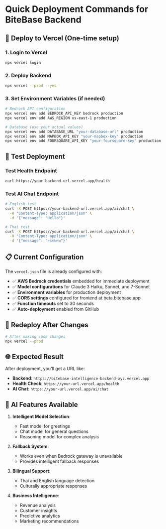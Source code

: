 # Quick Deployment Commands for BiteBase Backend

## 🚀 Deploy to Vercel (One-time setup)

### 1. Login to Vercel
```bash
npx vercel login
```

### 2. Deploy Backend
```bash
npx vercel --prod --yes
```

### 3. Set Environment Variables (if needed)
```bash
# Bedrock API configuration
npx vercel env add BEDROCK_API_KEY bedrock production
npx vercel env add AWS_REGION us-east-1 production

# Database (use your actual values)
npx vercel env add DATABASE_URL "your-database-url" production
npx vercel env add MAPBOX_API_KEY "your-mapbox-key" production
npx vercel env add FOURSQUARE_API_KEY "your-foursquare-key" production
```

## 🧪 Test Deployment

### Test Health Endpoint
```bash
curl https://your-backend-url.vercel.app/health
```

### Test AI Chat Endpoint
```bash
# English test
curl -X POST https://your-backend-url.vercel.app/ai/chat \
  -H "Content-Type: application/json" \
  -d '{"message": "Hello"}'

# Thai test  
curl -X POST https://your-backend-url.vercel.app/ai/chat \
  -H "Content-Type: application/json" \
  -d '{"message": "สวัสดีครับ"}'
```

## 📋 Current Configuration

The `vercel.json` file is already configured with:

- ✅ **AWS Bedrock credentials** embedded for immediate deployment
- ✅ **Model configurations** for Claude 3 Haiku, Sonnet, and 7-Sonnet
- ✅ **Environment variables** for production deployment
- ✅ **CORS settings** configured for frontend at beta.bitebase.app
- ✅ **Function timeouts** set to 30 seconds
- ✅ **Auto-deployment** enabled from GitHub

## 🔄 Redeploy After Changes

```bash
# After making code changes
npx vercel --prod
```

## 🌐 Expected Result

After deployment, you'll get a URL like:
- **Backend**: `https://bitebase-intelligence-backend-xyz.vercel.app`
- **Health Check**: `https://your-url.vercel.app/health`
- **AI Chat**: `https://your-url.vercel.app/ai/chat`

## 🤖 AI Features Available

1. **Intelligent Model Selection**:
   - Fast model for greetings
   - Chat model for general questions
   - Reasoning model for complex analysis

2. **Fallback System**:
   - Works even when Bedrock gateway is unavailable
   - Provides intelligent fallback responses

3. **Bilingual Support**:
   - Thai and English language detection
   - Culturally appropriate responses

4. **Business Intelligence**:
   - Revenue analysis
   - Customer insights
   - Predictive analytics
   - Marketing recommendations